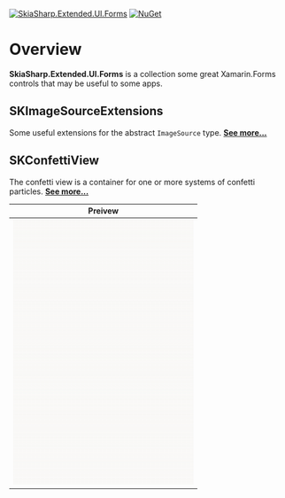 [![SkiaSharp.Extended.UI.Forms](https://img.shields.io/nuget/vpre/SkiaSharp.Extended.UI.Forms.svg?maxAge=2592000)](https://www.nuget.org/packages/SkiaSharp.Extended.UI.Forms)  [![NuGet](https://img.shields.io/nuget/dt/SkiaSharp.Extended.UI.Forms.svg)](https://www.nuget.org/packages/SkiaSharp.Extended.UI.Forms)

# Overview

**SkiaSharp.Extended.UI.Forms** is a collection some great Xamarin.Forms controls
that may be useful to some apps.

## SKImageSourceExtensions

Some useful extensions for the abstract `ImageSource` type. [**See more...**](skimagesourceextensions)

## SKConfettiView

The confetti view is a container for one or more systems of confetti particles. [**See more...**](skconfettiview)

| Preivew |
| :-----: |
| ![top-stream](../../images/ui/controls/skconfettiview/top-stream.gif) |
